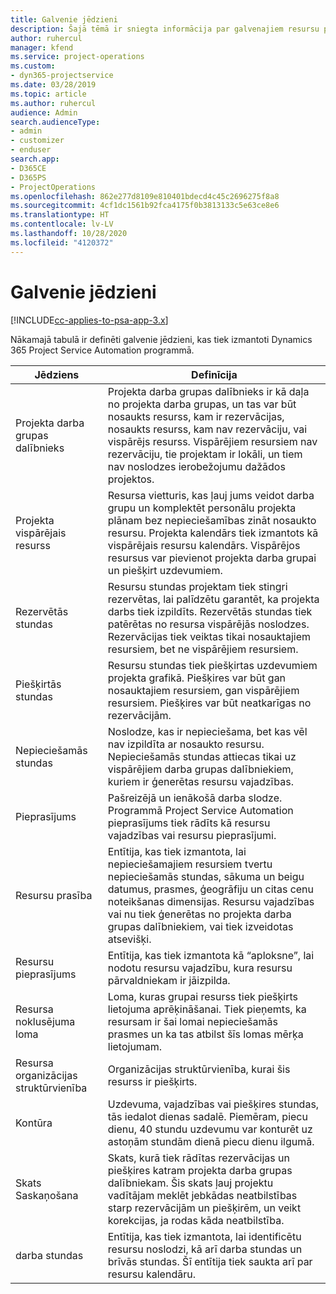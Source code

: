```yaml
---
title: Galvenie jēdzieni
description: Šajā tēmā ir sniegta informācija par galvenajiem resursu pārvaldības jēdzieniem programmā Project Service Automation.
author: ruhercul
manager: kfend
ms.service: project-operations
ms.custom:
- dyn365-projectservice
ms.date: 03/28/2019
ms.topic: article
ms.author: ruhercul
audience: Admin
search.audienceType:
- admin
- customizer
- enduser
search.app:
- D365CE
- D365PS
- ProjectOperations
ms.openlocfilehash: 862e277d8109e810401bdecd4c45c2696275f8a8
ms.sourcegitcommit: 4cf1dc1561b92fca4175f0b3813133c5e63ce8e6
ms.translationtype: HT
ms.contentlocale: lv-LV
ms.lasthandoff: 10/28/2020
ms.locfileid: "4120372"
---
```

# <a name="key-concepts"></a>Galvenie jēdzieni

[!INCLUDE[cc-applies-to-psa-app-3.x](../includes/cc-applies-to-psa-app-3x.md)]

Nākamajā tabulā ir definēti galvenie jēdzieni, kas tiek izmantoti Dynamics 365 Project Service Automation programmā.

| Jēdziens                    | Definīcija |
|----------------------------|------------|
| Projekta darba grupas dalībnieks        | Projekta darba grupas dalībnieks ir kā daļa no projekta darba grupas, un tas var būt nosaukts resurss, kam ir rezervācijas, nosaukts resurss, kam nav rezervāciju, vai vispārējs resurss. Vispārējiem resursiem nav rezervāciju, tie projektam ir lokāli, un tiem nav noslodzes ierobežojumu dažādos projektos. |
| Projekta vispārējais resurss   | Resursa vietturis, kas ļauj jums veidot darba grupu un komplektēt personālu projekta plānam bez nepieciešamības zināt nosaukto resursu. Projekta kalendārs tiek izmantots kā vispārējais resursu kalendārs. Vispārējos resursus var pievienot projekta darba grupai un piešķirt uzdevumiem. |
| Rezervētās stundas               | Resursu stundas projektam tiek stingri rezervētas, lai palīdzētu garantēt, ka projekta darbs tiek izpildīts. Rezervētās stundas tiek patērētas no resursa vispārējās noslodzes. Rezervācijas tiek veiktas tikai nosauktajiem resursiem, bet ne vispārējiem resursiem. |
| Piešķirtās stundas             | Resursu stundas tiek piešķirtas uzdevumiem projekta grafikā. Piešķires var būt gan nosauktajiem resursiem, gan vispārējiem resursiem. Piešķires var būt neatkarīgas no rezervācijām. |
| Nepieciešamās stundas             | Noslodze, kas ir nepieciešama, bet kas vēl nav izpildīta ar nosaukto resursu. Nepieciešamās stundas attiecas tikai uz vispārējiem darba grupas dalībniekiem, kuriem ir ģenerētas resursu vajadzības. |
| Pieprasījums                     | Pašreizējā un ienākošā darba slodze. Programmā Project Service Automation pieprasījums tiek rādīts kā resursu vajadzības vai resursu pieprasījumi. |
| Resursu prasība       | Entītija, kas tiek izmantota, lai nepieciešamajiem resursiem tvertu nepieciešamās stundas, sākuma un beigu datumus, prasmes, ģeogrāfiju un citas cenu noteikšanas dimensijas. Resursu vajadzības vai nu tiek ģenerētas no projekta darba grupas dalībniekiem, vai tiek izveidotas atsevišķi. |
| Resursu pieprasījums           | Entītija, kas tiek izmantota kā “aploksne”, lai nodotu resursu vajadzību, kura resursu pārvaldniekam ir jāizpilda. |
| Resursa noklusējuma loma      | Loma, kuras grupai resurss tiek piešķirts lietojuma aprēķināšanai. Tiek pieņemts, ka resursam ir šai lomai nepieciešamās prasmes un ka tas atbilst šīs lomas mērķa lietojumam. |
| Resursa organizācijas struktūrvienība | Organizācijas struktūrvienība, kurai šis resurss ir piešķirts. |
| Kontūra                    | Uzdevuma, vajadzības vai piešķires stundas, tās iedalot dienas sadalē. Piemēram, piecu dienu, 40 stundu uzdevumu var konturēt uz astoņām stundām dienā piecu dienu ilgumā. |
| Skats Saskaņošana        | Skats, kurā tiek rādītas rezervācijas un piešķires katram projekta darba grupas dalībniekam. Šis skats ļauj projektu vadītājam meklēt jebkādas neatbilstības starp rezervācijām un piešķirēm, un veikt korekcijas, ja rodas kāda neatbilstība. |
| darba stundas                 | Entītija, kas tiek izmantota, lai identificētu resursu noslodzi, kā arī darba stundas un brīvās stundas. Šī entītija tiek saukta arī par resursu kalendāru. |
